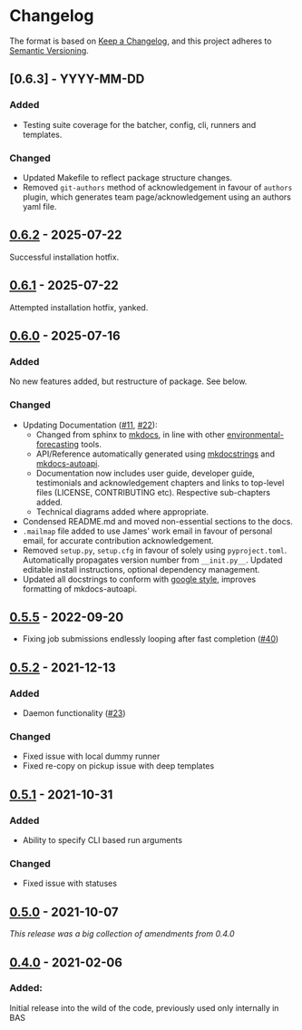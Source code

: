 # Changelog

The format is based on [Keep a Changelog](https://keepachangelog.com/en/1.0.0/),
and this project adheres to [Semantic Versioning](https://semver.org/spec/v2.0.0.html).

## [0.6.3] - YYYY-MM-DD

### Added
* Testing suite coverage for the batcher, config, cli, runners and templates.

### Changed
* Updated Makefile to reflect package structure changes.
* Removed `git-authors` method of acknowledgement in favour of `authors` plugin, which generates team page/acknowledgement using an authors yaml file.


## [0.6.2] - 2025-07-22

Successful installation hotfix.

## [0.6.1] - 2025-07-22

Attempted installation hotfix, yanked.

## [0.6.0] - 2025-07-16

### Added

No new features added, but restructure of package. See below.

### Changed

* Updating Documentation ([#11](https://github.com/environmental-forecasting/model-ensembler/issues/11), [#22](https://github.com/environmental-forecasting/model-ensembler/issues/22)):
    * Changed from sphinx to [mkdocs](https://www.mkdocs.org/), in line with other [environmental-forecasting](https://github.com/environmental-forecasting) tools.
    * API/Reference automatically generated using [mkdocstrings](https://mkdocstrings.github.io/) and [mkdocs-autoapi](https://mkdocs-autoapi.readthedocs.io/en/latest/).
    * Documentation now includes user guide, developer guide, testimonials and acknowledgement chapters and links to top-level files (LICENSE, CONTRIBUTING etc). Respective sub-chapters added.
    * Technical diagrams added where appropriate.
* Condensed README.md and moved non-essential sections to the docs.
* `.mailmap` file added to use James' work email in favour of personal email, for accurate contribution acknowledgement.
* Removed `setup.py`, `setup.cfg` in favour of solely using `pyproject.toml`. Automatically propagates version number from `__init.py__`. Updated editable install instructions, optional dependency management.
* Updated all docstrings to conform with [google style](https://mkdocstrings.github.io/python/usage/configuration/docstrings/), improves formatting of mkdocs-autoapi. 

## [0.5.5] - 2022-09-20

* Fixing job submissions endlessly looping after fast completion ([#40](https://github.com/environmental-forecasting/model-ensembler/issues/40))

## [0.5.2] - 2021-12-13

### Added

* Daemon functionality ([#23](https://github.com/environmental-forecasting/model-ensembler/issues/23))

### Changed

* Fixed issue with local dummy runner
* Fixed re-copy on pickup issue with deep templates

## [0.5.1] - 2021-10-31

### Added

* Ability to specify CLI based run arguments

### Changed

* Fixed issue with statuses

## [0.5.0] - 2021-10-07

_This release was a big collection of amendments from 0.4.0_

## [0.4.0] - 2021-02-06

### Added:

Initial release into the wild of the code, previously used only internally in BAS

[0.6.2]: https://github.com/environmental-forecasting/model-ensembler/releases/tag/v0.6.2
[0.6.1]: https://github.com/environmental-forecasting/model-ensembler/releases/tag/v0.6.1
[0.6.0]: https://github.com/environmental-forecasting/model-ensembler/releases/tag/v0.6.0
[0.5.5]: https://github.com/environmental-forecasting/model-ensembler/releases/tag/v0.5.5
[0.5.2]: https://github.com/environmental-forecasting/model-ensembler/releases/tag/v0.5.2
[0.5.1]: https://github.com/environmental-forecasting/model-ensembler/releases/tag/v0.5.1 
[0.5.0]: https://github.com/environmental-forecasting/model-ensembler/releases/tag/v0.5.0
[0.4.0]: https://github.com/JimCircadian/model-ensembler/releases/tag/v0.4.0